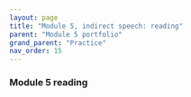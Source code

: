 ```yaml
---
layout: page
title: "Module 5, indirect speech: reading"
parent: "Module 5 portfolio"
grand_parent: "Practice"
nav_order: 15
---
```


### Module 5 reading 

